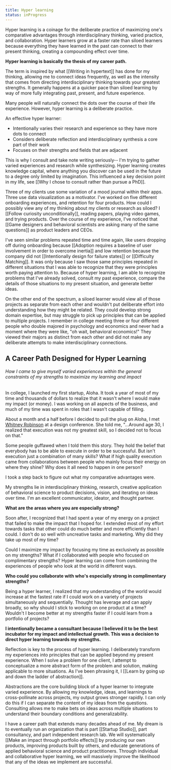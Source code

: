 ```yaml
---
title: Hyper learning
status: inProgress
---
```

Hyper learning is a coinage for the deliberate practice of maximizing one's comparative advantages through interdisciplinary thinking, varied practice, and collaboration. Hyper learners grow at a faster rate than siloed learners because everything they have learned in the past can connect to their present thinking, creating a compounding effect over time. 

**Hyper learning is basically the thesis of my career path.**

The term is inspired by what [[Writing in hypertext]] has done for my thinking, allowing me to connect ideas frequently, as well as the intensity that comes from directing interdisciplinary thinking towards your greatest strengths. It generally happens at a quicker pace than siloed learning by way of more fully integrating past, present, and future experience.

Many people will naturally connect the dots over the course of their life experience. However, hyper learning is a deliberate practice.

An effective hyper learner: 
* Intentionally varies their research and experience so they have more dots to connect
* Considers deliberate reflection and interdisciplinary synthesis a core part of their work
* Focuses on their strengths and fields that are adjacent

This is why I consult and take note writing seriously-- I'm trying to gather varied experiences and research while synthesizing. Hyper learning creates knowledge capital, where anything you discover can be used in the future to a degree only limited by imagination. This influenced a key decision point in my life, see [[Why I chose to consult rather than pursue a PhD]].

Three of my clients use some variation of a mood journal within their apps. Three use data visualization as a motivator. I've worked on five different onboarding experiences, and retention for four products. How could I possibly view any of my thinking about my clients or research as siloed? I [[Follow curiosity unconditionally]], reading papers, playing video games, and trying products. Over the course of my experience, I've noticed that [[Game designers and behavioral scientists are asking many of the same questions]] as product leaders and CEOs.

I've seen similar problems repeated time and time again, like users dropping off during onboarding because [[Adoption requires a baseline of user involvement in order to overcome inertia]] and low retention because the company did not [[Intentionally design for failure states]] or [[Difficulty Matching]]. It was only because I saw those same principles repeated in different situations that I was able to recognize that they were principles worth paying attention to. Because of hyper learning, I am able to recognize problems that I've already solved, consult my past experience, compare the details of those situations to my present situation, and generate better ideas.

On the other end of the spectrum, a siloed learner would view all of those projects as separate from each other and wouldn't put deliberate effort into understanding how they might be related. They could develop strong domain expertise, but may struggle to pick up principles that can be applied to multiple projects. I remember in college meeting three or four different people who double majored in psychology and economics and never had a moment where they were like, "oh wait, behavioral economics!" They viewed their majors as distinct from each other and did not make any deliberate attempts to make interdisciplinary connections.

## A Career Path Designed for Hyper Learning

###### How I came to give myself varied experiences within the general constraints of my strengths to maximize my learning and impact

In college, I launched my first startup, Aloha. It took a year of most of my time and thousands of dollars to realize that it wasn't where I would make my impact (or money). I was working on all aspects of the business, and much of my time was spent in roles that I wasn't capable of filling.

About a month and a half before I decided to pull the plug on Aloha, I met [Whitney Robinson](https://www.linkedin.com/in/whitneyrobinson/) at a design conference. She told me, "...Around age 30, I realized that execution was not my greatest skill, so I decided not to focus on that."

Some people guffawed when I told them this story. They hold the belief that everybody has to be able to execute in order to be successful. But isn't execution just a combination of many skills? What if high quality execution came from collaborations between people who mainly focus their energy on where they shine? Why does it all need to happen in one person?

I took a step back to figure out what my comparative advantages were.

My strengths lie in interdisciplinary thinking, research, creative application of behavioral science to product decisions, vision, and iterating on ideas over time. I'm an excellent communicator, ideator, and thought partner.

**What are the areas where you are especially strong?**

Soon after, I recognized that I had spent a year of my energy on a project that failed to make the impact that I hoped for. I extended most of my effort towards tasks that other could do much better and more efficiently than I could. I don't do so well with uncreative tasks and marketing. Why did they take up most of my time?

Could I maximize my impact by focusing my time as exclusively as possible on my strengths? What if I collaborated with people who focused on complimentary strengths? Hyper learning can come from combining the experiences of people who look at the world in different ways.

**Who could you collaborate with who's especially strong in complimentary strengths?**

Being a hyper learner, I realized that my understanding of the world would increase at the fastest rate if I could work on a variety of projects simultaneously and sequentially. Thought has leverage and can apply broadly, so why should I stick to working on one product at a time? Wouldn't I become better at my strengths faster if I could learn from a portfolio of projects?

**I intentionally became a consultant because I believed it to be the best incubator for my impact and intellectual growth. This was a decision to direct hyper learning towards my strengths.**

Reflection is key to the process  of hyper learning. I deliberately transform my experiences into principles that can be applied beyond my present experience. When I solve a problem for one client, I attempt to conceptualize a more abstract form of the problem and solution, making applicable to more situations. As I've been phrasing it, I [[Learn by going up and down the ladder of abstraction]].

Abstractions are the core building block of a hyper learner to integrate varied experience. By allowing my knowledge, ideas, and learnings to cross-pollinate across projects, my output grows stronger rapidly. I can only do this if I can separate the content of my ideas from the questions. Consulting allows me to make bets on ideas across multiple situations to understand their boundary conditions and generalizability.

I have a career path that extends many decades ahead of me. My dream is to eventually run an organization that is part [[Startup Studio]], part consultancy, and part independent research lab. We will systematically [[Make an impact through portfolio effects]] by producing our own products, improving products built by others, and educate generations of applied behavioral science and product practitioners. Through individual and collaborative hyper learning, we will massively improve the likelihood that any of the ideas we implement are successful.